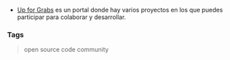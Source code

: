 * [Up for Grabs](https://up-for-grabs.net) es un portal donde hay varios proyectos en los que puedes participar para colaborar y desarrollar.

### Tags
> open source code community
